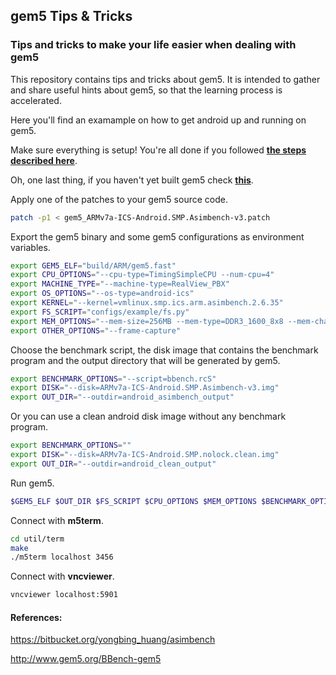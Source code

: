 ## gem5 Tips & Tricks
### **Tips and tricks to make your life easier when dealing with gem5**

This repository contains tips and tricks about gem5. It is intended to gather and share useful hints about gem5, so that the learning process is accelerated.

Here you'll find an examample on how to get android up and running on gem5.

Make sure everything is setup! You're all done if you followed [**the steps described here**](../../../README.md).

Oh, one last thing, if you haven't yet built gem5 check [**this**](../../../doc/Gem5Basics.md).

Apply one of the patches to your gem5 source code.

```bash
patch -p1 < gem5_ARMv7a-ICS-Android.SMP.Asimbench-v3.patch
```

Export the gem5 binary and some gem5 configurations as environment variables.

```bash
export GEM5_ELF="build/ARM/gem5.fast"
export CPU_OPTIONS="--cpu-type=TimingSimpleCPU --num-cpu=4"
export MACHINE_TYPE="--machine-type=RealView_PBX"
export OS_OPTIONS="--os-type=android-ics"
export KERNEL="--kernel=vmlinux.smp.ics.arm.asimbench.2.6.35"
export FS_SCRIPT="configs/example/fs.py"
export MEM_OPTIONS="--mem-size=256MB --mem-type=DDR3_1600_8x8 --mem-channels=2 --caches --l2cache"
export OTHER_OPTIONS="--frame-capture"
```

Choose the benchmark script, the disk image that contains the benchmark
program and the output directory that will be generated by gem5.

```bash
export BENCHMARK_OPTIONS="--script=bbench.rcS"
export DISK="--disk=ARMv7a-ICS-Android.SMP.Asimbench-v3.img"
export OUT_DIR="--outdir=android_asimbench_output"
```

Or you can use a clean android disk image without any benchmark program.

```bash
export BENCHMARK_OPTIONS=""
export DISK="--disk=ARMv7a-ICS-Android.SMP.nolock.clean.img"
export OUT_DIR="--outdir=android_clean_output"
```

Run gem5.

```bash
$GEM5_ELF $OUT_DIR $FS_SCRIPT $CPU_OPTIONS $MEM_OPTIONS $BENCHMARK_OPTIONS $MACHINE_TYPE $KERNEL $DISK $OS_OPTIONS $OTHER_OPTIONS
```

Connect with **m5term**.

```bash
cd util/term
make
./m5term localhost 3456
```

Connect with **vncviewer**.

```bash
vncviewer localhost:5901
```

#### References:

https://bitbucket.org/yongbing_huang/asimbench

http://www.gem5.org/BBench-gem5
